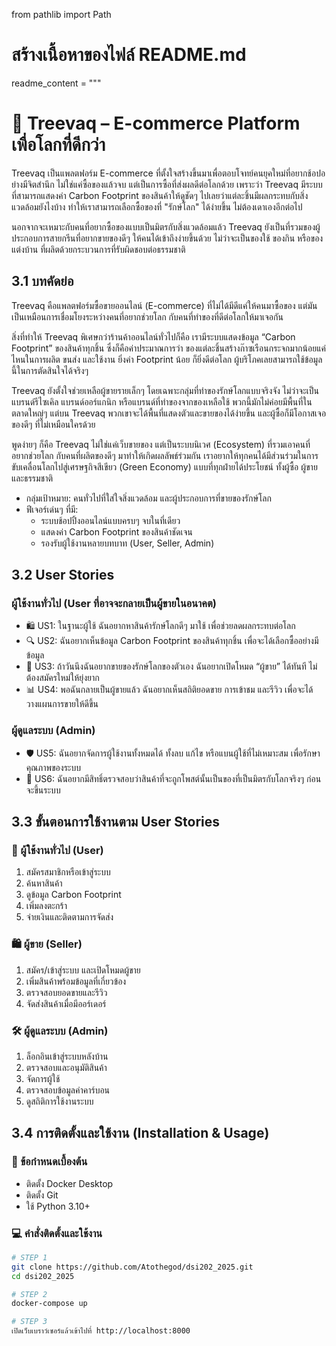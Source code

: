 from pathlib import Path

# สร้างเนื้อหาของไฟล์ README.md
readme_content = """
# 🌿 Treevaq – E-commerce Platform เพื่อโลกที่ดีกว่า

Treevaq เป็นแพลตฟอร์ม E-commerce ที่ตั้งใจสร้างขึ้นมาเพื่อตอบโจทย์คนยุคใหม่ที่อยากช้อปอย่างมีจิตสำนึก ไม่ใช่แค่ซื้อของแล้วจบ แต่เป็นการซื้อที่ส่งผลดีต่อโลกด้วย เพราะว่า Treevaq มีระบบที่สามารถแสดงค่า Carbon Footprint ของสินค้าให้ดูชัดๆ ไปเลยว่าแต่ละชิ้นมีผลกระทบกับสิ่งแวดล้อมยังไงบ้าง ทำให้เราสามารถเลือกซื้อของที่ "รักษ์โลก" ได้ง่ายขึ้น ไม่ต้องเดาเองอีกต่อไป

นอกจากจะเหมาะกับคนที่อยากซื้อของแบบเป็นมิตรกับสิ่งแวดล้อมแล้ว Treevaq ยังเป็นที่รวมของผู้ประกอบการสายกรีนที่อยากขายของดีๆ ให้คนได้เข้าถึงง่ายขึ้นด้วย ไม่ว่าจะเป็นของใช้ ของกิน หรือของแต่งบ้าน ที่ผลิตด้วยกระบวนการที่รับผิดชอบต่อธรรมชาติ

## 3.1 บทคัดย่อ

Treevaq คือแพลตฟอร์มซื้อขายออนไลน์ (E-commerce) ที่ไม่ได้มีดีแค่ให้คนมาซื้อของ แต่มันเป็นเหมือนการเชื่อมโยงระหว่างคนที่อยากช่วยโลก กับคนที่ทำของที่ดีต่อโลกให้มาเจอกัน

สิ่งที่ทำให้ Treevaq พิเศษกว่าร้านค้าออนไลน์ทั่วไปก็คือ เรามีระบบแสดงข้อมูล “Carbon Footprint” ของสินค้าทุกชิ้น ซึ่งก็คือค่าประมาณการว่า ของแต่ละชิ้นสร้างก๊าซเรือนกระจกมากน้อยแค่ไหนในการผลิต ขนส่ง และใช้งาน ยิ่งค่า Footprint น้อย ก็ยิ่งดีต่อโลก ผู้บริโภคเลยสามารถใช้ข้อมูลนี้ในการตัดสินใจได้จริงๆ

Treevaq ยังตั้งใจช่วยเหลือผู้ขายรายเล็กๆ โดยเฉพาะกลุ่มที่ทำของรักษ์โลกแบบจริงจัง ไม่ว่าจะเป็นแบรนด์รีไซเคิล แบรนด์ออร์แกนิก หรือแบรนด์ที่ทำของจากของเหลือใช้ พวกนี้มักไม่ค่อยมีพื้นที่ในตลาดใหญ่ๆ แต่บน Treevaq พวกเขาจะได้พื้นที่แสดงตัวและขายของได้ง่ายขึ้น และผู้ซื้อก็มีโอกาสเจอของดีๆ ที่ไม่เหมือนใครด้วย

พูดง่ายๆ ก็คือ Treevaq ไม่ใช่แค่เว็บขายของ แต่เป็นระบบนิเวศ (Ecosystem) ที่รวมเอาคนที่อยากช่วยโลก กับคนที่ผลิตของดีๆ มาทำให้เกิดผลลัพธ์ร่วมกัน เราอยากให้ทุกคนได้มีส่วนร่วมในการขับเคลื่อนโลกไปสู่เศรษฐกิจสีเขียว (Green Economy) แบบที่ทุกฝ่ายได้ประโยชน์ ทั้งผู้ซื้อ ผู้ขาย และธรรมชาติ

- กลุ่มเป้าหมาย: คนทั่วไปที่ใส่ใจสิ่งแวดล้อม และผู้ประกอบการที่ขายของรักษ์โลก
- ฟีเจอร์เด่นๆ ที่มี:
  - ระบบช้อปปิ้งออนไลน์แบบครบๆ จบในที่เดียว
  - แสดงค่า Carbon Footprint ของสินค้าชัดเจน
  - รองรับผู้ใช้งานหลายบทบาท (User, Seller, Admin)

## 3.2 User Stories

### ผู้ใช้งานทั่วไป (User ที่อาจจะกลายเป็นผู้ขายในอนาคต)
- 🛍️ US1: ในฐานะผู้ใช้ ฉันอยากหาสินค้ารักษ์โลกดีๆ มาใช้ เพื่อช่วยลดผลกระทบต่อโลก
- 🔍 US2: ฉันอยากเห็นข้อมูล Carbon Footprint ของสินค้าทุกชิ้น เพื่อจะได้เลือกซื้ออย่างมีข้อมูล
- 🛒 US3: ถ้าวันนึงฉันอยากขายของรักษ์โลกของตัวเอง ฉันอยากเปิดโหมด “ผู้ขาย” ได้ทันที ไม่ต้องสมัครใหม่ให้ยุ่งยาก
- 📊 US4: พอฉันกลายเป็นผู้ขายแล้ว ฉันอยากเห็นสถิติยอดขาย การเข้าชม และรีวิว เพื่อจะได้วางแผนการขายให้ดีขึ้น

### ผู้ดูแลระบบ (Admin)
- 🛡️ US5: ฉันอยากจัดการผู้ใช้งานทั้งหมดได้ ทั้งลบ แก้ไข หรือแบนผู้ใช้ที่ไม่เหมาะสม เพื่อรักษาคุณภาพของระบบ
- 🧐 US6: ฉันอยากมีสิทธิ์ตรวจสอบว่าสินค้าที่จะถูกโพสต์นั้นเป็นของที่เป็นมิตรกับโลกจริงๆ ก่อนจะขึ้นระบบ

## 3.3 ขั้นตอนการใช้งานตาม User Stories

### 👤 ผู้ใช้งานทั่วไป (User)
1. สมัครสมาชิกหรือเข้าสู่ระบบ
2. ค้นหาสินค้า
3. ดูข้อมูล Carbon Footprint
4. เพิ่มลงตะกร้า
5. จ่ายเงินและติดตามการจัดส่ง

### 🛍️ ผู้ขาย (Seller)
1. สมัคร/เข้าสู่ระบบ และเปิดโหมดผู้ขาย
2. เพิ่มสินค้าพร้อมข้อมูลที่เกี่ยวข้อง
3. ตรวจสอบยอดขายและรีวิว
4. จัดส่งสินค้าเมื่อมีออร์เดอร์

### 🛠️ ผู้ดูแลระบบ (Admin)
1. ล็อกอินเข้าสู่ระบบหลังบ้าน
2. ตรวจสอบและอนุมัติสินค้า
3. จัดการผู้ใช้
4. ตรวจสอบข้อมูลค่าคาร์บอน
5. ดูสถิติการใช้งานระบบ

## 3.4 การติดตั้งและใช้งาน (Installation & Usage)

### 🧰 ข้อกำหนดเบื้องต้น
- ติดตั้ง Docker Desktop
- ติดตั้ง Git
- ใช้ Python 3.10+

### 💻 คำสั่งติดตั้งและใช้งาน

```bash
# STEP 1
git clone https://github.com/Atothegod/dsi202_2025.git
cd dsi202_2025

# STEP 2
docker-compose up

# STEP 3
เปิดเว็บเบราว์เซอร์แล้วเข้าไปที่ http://localhost:8000

